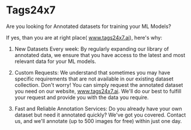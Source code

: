 # Tags24x7
Are you looking for Annotated datasets for training your ML Models? 

If yes, than you are at right place( www.tags24x7.ai), here's why:

1. New Datasets Every week: By regularly expanding our library of annotated data, we ensure that you have access to the latest and most relevant data for your ML models. 

2. Custom Requests: We understand that sometimes you may have specific requirements that are not available in our existing dataset collection. Don't worry! You can simply request the annotated dataset you need on our website, www.tags24x7.ai. We'll do our best to fulfill your request and provide you with the data you require.

3. Fast and Reliable Annotation Services: Do you already have your own dataset but need it annotated quickly? We've got you covered. Contact us, and we'll annotate (up to 500 images for free) within just one day. 
